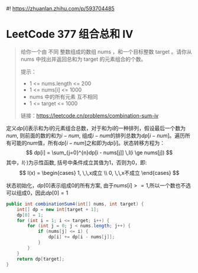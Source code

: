 #! https://zhuanlan.zhihu.com/p/593704485
# LeetCode 377 组合总和 Ⅳ

> 给你一个由 不同 整数组成的数组 nums ，和一个目标整数 target 。请你从 nums 中找出并返回总和为 target 的元素组合的个数。
> 
> 提示：
> - 1 <= nums.length <= 200
> - 1 <= nums[i] <= 1000
> - nums 中的所有元素 互不相同
> - 1 <= target <= 1000
> 
> 链接：https://leetcode.cn/problems/combination-sum-iv

定义$dp[i]$表示和为$i$的元素组合总数，对于和为$i$的一种排列，假设最后一个数为$num$, 则前面的数的和为$i - num$, 组成$i - num$的排列总数为$dp[i - num]$。遍历所有可能的$num$值，所有$dp[i - num]$之和即为$dp[i]$。状态转移方程为：
$$
dp[i] = \sum_{j=0}^{n}dp[i - nums[j]] \,I(i \ge nums[j])
$$
其中，$I(·)$为示性函数, 括号中条件成立其值为1，否则为0，即:
$$
I(x) = \begin{cases}
1, \,\,x成立 \\
0, \,\,x不成立
\end{cases}
$$

状态初始化，$dp[0]$表示组成0的所有方案, 由于$nums[i] >= 1$,所以一个数也不选可以组成0，因此$dp[0] = 1$

```java
public int combinationSum4(int[] nums, int target) {
    int[] dp = new int[target + 1];
    dp[0] = 1;
    for (int i = 1; i <= target; i++) {
        for (int j = 0; j < nums.length; j++) {
            if (nums[j] <= i) {
                dp[i] += dp[i - nums[j]];
            }
        }
    }
    return dp[target];
}
```